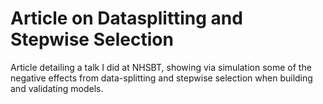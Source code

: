 # Article on Datasplitting and Stepwise Selection

Article detailing a talk I did at NHSBT, showing via simulation some of the negative effects from data-splitting and stepwise selection when building and validating models.